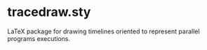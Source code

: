 # tracedraw.sty
LaTeX package for drawing timelines oriented to represent parallel programs executions.
